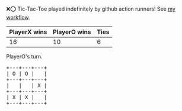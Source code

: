:x::o: Tic-Tac-Toe played indefinitely by github action runners! See [my workflow](.github/workflows/play.yaml).

|PlayerX wins|PlayerO wins|Ties|
|-|-|-|
|16|10|6|

PlayerO's turn.

<pre>
+---+---+---+
| O | O |   |
+---+---+---+
|   |   | X |
+---+---+---+
| X | X |   |
+---+---+---+
</pre>